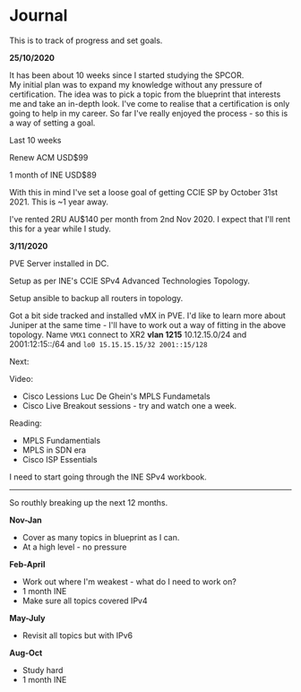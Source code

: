 # Journal

This is to track of progress and set goals.

**25/10/2020** 

It has been about 10 weeks since I started studying the SPCOR.  
My initial plan was to expand my knowledge without any pressure of certification.
The idea was to pick a topic from the blueprint that interests me and take an in-depth look.
I've come to realise that a certification is only going to help in my career.
So far I've really enjoyed the process - so this is a way of setting a goal.

Last 10 weeks

Renew ACM USD$99

1 month of INE USD$89


With this in mind I've set a loose goal of getting CCIE SP by October 31st 2021.  This is ~1 year away.  

I've rented 2RU AU$140 per month from 2nd Nov 2020.  I expect that I'll rent this for a year while I study.


**3/11/2020**

PVE Server installed in DC.

Setup as per INE's CCIE SPv4 Advanced Technologies Topology.

Setup ansible to backup all routers in topology.

Got a bit side tracked and installed vMX in PVE.  I'd like to learn more about Juniper at the same time - I'll have to work out a way of fitting in the above topology.  Name ```VMX1``` connect to XR2 **vlan 1215** 10.12.15.0/24 and 2001:12:15::/64 and ```lo0 15.15.15.15/32 2001::15/128```

Next:

Video:
* Cisco Lessions Luc De Ghein's MPLS Fundametals
* Cisco Live Breakout sessions - try and watch one a week.  


Reading:

* MPLS Fundamentials
* MPLS in SDN era
* Cisco ISP Essentials


I need to start going through the INE SPv4 workbook.

---------------------------------------------
So routhly breaking up the next 12 months.

**Nov-Jan**
* Cover as many topics in blueprint as I can.
* At a high level - no pressure

**Feb-April**
* Work out where I'm weakest - what do I need to work on?
* 1 month INE
* Make sure all topics covered IPv4

**May-July**
* Revisit all topics but with IPv6

**Aug-Oct**
* Study hard
* 1 month INE




